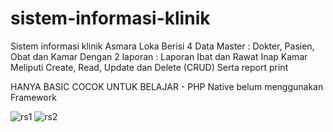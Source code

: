 # sistem-informasi-klinik
Sistem informasi klinik Asmara Loka
Berisi 4 Data Master : Dokter, Pasien, Obat dan Kamar
Dengan 2 laporan : Laporan Ibat dan Rawat Inap Kamar
Meliputi Create, Read, Update dan Delete (CRUD)
Serta report print

HANYA BASIC COCOK UNTUK BELAJAR - PHP Native belum menggunakan Framework

![rs1](https://user-images.githubusercontent.com/111690915/224417127-a71c3c96-6132-4dbb-8517-18b8180d050e.jpg)
![rs2](https://user-images.githubusercontent.com/111690915/224417138-26dd4a4d-4abb-4d00-bf87-d160a22db8ec.jpg)

